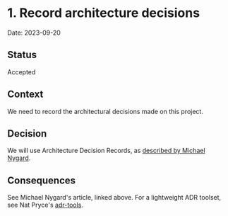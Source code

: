 # 1. Record architecture decisions
Date: 2023-09-20
## Status
Accepted
## Context
We need to record the architectural decisions made on this project.
## Decision
We will use Architecture Decision Records, as [described by Michael Nygard](http://thinkrelevance.com/blog/2011/11/15/documenting-architecture-decisions).
## Consequences
See Michael Nygard's article, linked above. For a lightweight ADR toolset, see Nat Pryce's [adr-tools](https://github.com/npryce/adr-tools).

